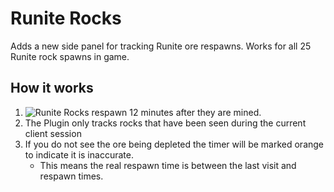 # Runite Rocks
Adds a new side panel for tracking Runite ore respawns. Works for all 25 Runite rock spawns in game.

## How it works

1) ![Runite Rocks](https://oldschool.runescape.wiki/w/Runite_rock) respawn 12 minutes after they are mined.
2) The Plugin only tracks rocks that have been seen during the current client session
3) If you do not see the ore being depleted the timer will be marked orange to indicate it is inaccurate.
	* This means the real respawn time is between the last visit and respawn times.
